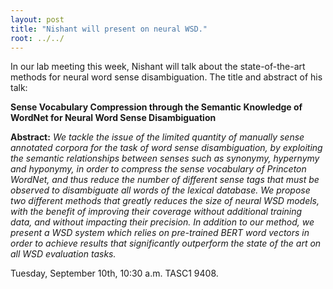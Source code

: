 ```yaml
---
layout: post
title: "Nishant will present on neural WSD."
root: ../../
---
```

In our lab meeting this week, Nishant will talk about the state-of-the-art methods for neural word sense disambiguation. The title and abstract of his talk:

**Sense Vocabulary Compression through the Semantic Knowledge of WordNet for Neural Word Sense Disambiguation**

**Abstract:** *We tackle the issue of the limited quantity of manually sense annotated corpora for the task of word sense disambiguation, by exploiting the semantic relationships between senses such as synonymy, hypernymy and hyponymy, in order to compress the sense vocabulary of Princeton WordNet, and thus reduce the number of different sense tags that must be observed to disambiguate all words of the lexical database. We propose two different methods that greatly reduces the size of neural WSD models, with the benefit of improving their coverage without additional training data, and without impacting their precision. In addition to our method, we present a WSD system which relies on pre-trained BERT word vectors in order to achieve results that significantly outperform the state of the art on all WSD evaluation tasks.*

Tuesday, September 10th, 10:30 a.m. TASC1 9408.
